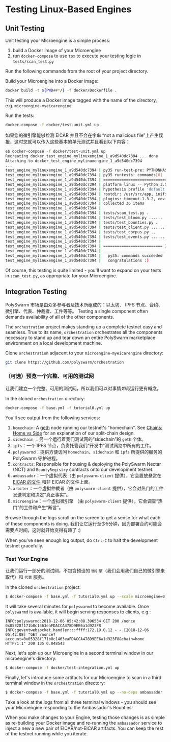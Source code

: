 # Testing Linux-Based Engines

## Unit Testing

Unit testing your Microengine is a simple process:

1. build a Docker image of your Microengine
2. run `docker-compose` to use `tox` to execute your testing logic in `tests/scan_test.py`

Run the following commands from the root of your project directory.

Build your Microengine into a Docker image:

```bash
docker build -t ${PWD##*/} -f docker/Dockerfile .
```

This will produce a Docker image tagged with the name of the directory, e.g. `microengine-myeicarengine`.

Run the tests:

```bash
docker-compose -f docker/test-unit.yml up
```

如果您的微引擎能够检测 EICAR 并且不会在字串 “not a malicious file”上产生误报，这时您就可以传入这些基本的单元测试并且看到以下内容：

```bash
e$ docker-compose -f docker/test-unit.yml up
Recreating docker_test_engine_mylinuxengine_1_a9d540dc7394 ... done
Attaching to docker_test_engine_mylinuxengine_1_a9d540dc7394
...
test_engine_mylinuxengine_1_a9d540dc7394 | py35 run-test-pre: PYTHONHASHSEED='1705267802'
test_engine_mylinuxengine_1_a9d540dc7394 | py35 runtests: commands[0] | pytest -s
test_engine_mylinuxengine_1_a9d540dc7394 | ============================= test session starts ==============================
test_engine_mylinuxengine_1_a9d540dc7394 | platform linux -- Python 3.5.6, pytest-3.9.2, py-1.7.0, pluggy-0.8.0
test_engine_mylinuxengine_1_a9d540dc7394 | hypothesis profile 'default' -> database=DirectoryBasedExampleDatabase('/usr/src/app/.hypothesis/examples')
test_engine_mylinuxengine_1_a9d540dc7394 | rootdir: /usr/src/app, inifile:
test_engine_mylinuxengine_1_a9d540dc7394 | plugins: timeout-1.3.2, cov-2.6.0, asyncio-0.9.0, hypothesis-3.82.1
test_engine_mylinuxengine_1_a9d540dc7394 | collected 36 items
test_engine_mylinuxengine_1_a9d540dc7394 |
test_engine_mylinuxengine_1_a9d540dc7394 | tests/scan_test.py .
test_engine_mylinuxengine_1_a9d540dc7394 | tests/test_bloom.py ......
test_engine_mylinuxengine_1_a9d540dc7394 | tests/test_bounties.py .
test_engine_mylinuxengine_1_a9d540dc7394 | tests/test_client.py ............
test_engine_mylinuxengine_1_a9d540dc7394 | tests/test_corpus.py ..
test_engine_mylinuxengine_1_a9d540dc7394 | tests/test_events.py ..............
test_engine_mylinuxengine_1_a9d540dc7394 |
test_engine_mylinuxengine_1_a9d540dc7394 | ========================== 36 passed in 39.42 seconds ==========================
test_engine_mylinuxengine_1_a9d540dc7394 | ___________________________________ summary ____________________________________
test_engine_mylinuxengine_1_a9d540dc7394 |   py35: commands succeeded
test_engine_mylinuxengine_1_a9d540dc7394 |   congratulations :)
```

Of course, this testing is quite limited - you'll want to expand on your tests in `scan_test.py`, as appropriate for your Microengine.

## Integration Testing

PolySwarm 市场是由众多参与者及技术所组成的：以太坊、 IPFS 节点、合约、微引擎、代表、仲裁者、工件等等。 Testing a single component often demands availability of all of the other components.

The `orchestration` project makes standing up a complete testnet easy and seamless. True to its name, `orchestration` orchestrates all the components necessary to stand up and tear down an entire PolySwarm marketplace environment on a local development machine.

Clone `orchestration` adjacent to your `microengine-myeicarengine` directory:

```bash
git clone https://github.com/polyswarm/orchestration
```

### （可选）预览一个完整、可用的测试网

让我们建立一个完整、可用的测试网，所以我们可以对事情*如何*运行更有概念。

In the cloned `orchestration` directory:

```bash
docker-compose -f base.yml -f tutorial0.yml up
```

You'll see output from the following services:

1. `homechain`: A [geth](https://github.com/ethereum/go-ethereum) node running our testnet's "homechain". See [Chains: Home vs Side](/#chains-home-vs-side) for an explanation of our split-chain design.
2. `sidechain` ：另一个运行着我们测试网的“sidechain”的 `geth` 个体。
3. `ipfs`：一个 IPFS 节点，负责托管我们“开发中”测试网路中所有的工件。
4. `polyswarmd`：提供方便访问 `homechain`、`sidechain` 和 `ipfs` 所提供的服务的 PolySwarm 守护进程。
5. `contracts`: Responsible for housing & deploying the PolySwarm Nectar (NCT) and `BountyRegistry` contracts onto our development testnet.
6. `ambassador`：一个虚拟代表（由 `polyswarm-client` 提供），它会置放悬赏在 [EICAR 的文件](https://en.wikipedia.org/wiki/EICAR_test_file) 和非 EICAR 的文件上面。
7. `arbiter`：一个虚拟仲裁者（由 `polyswarm-client` 提供），它会对热门的工件发送判定和决定“真正事实”。
8. `microengine`：一个虚拟微引擎 （由 `polyswarm-client` 提供），它会调查“热门”的工件和产生“断言”。

Browse through the logs scroll on the screen to get a sense for what each of these components is doing. 我们让它运行至少5分钟，因为部署合约可能会需要点时间，这时就开始变得有趣了 :)

When you've seen enough log output, do `Ctrl-C` to halt the development testnet gracefully.

### Test Your Engine

让我们运行一部分的测试网，不包含预设的 `微引擎`（我们会用我们自己的微引擎来取代）和 `代表` 服务。

In the cloned `orchestration` project:

```bash
$ docker-compose -f base.yml -f tutorial0.yml up --scale microengine=0 --scale ambassador=0
```

It will take several minutes for `polyswarmd` to become available. Once `polyswarmd` is available, it will begin serving responses to clients, e.g.:

    INFO:polyswarmd:2018-12-06 05:42:08.396534 GET 200 /nonce 0x05328f171b8c1463eaFDACCA478D9EE6a1d923F8
    INFO:geventwebsocket.handler:::ffff:172.19.0.12 - - [2018-12-06 05:42:08] "GET /nonce?account=0x05328f171b8c1463eaFDACCA478D9EE6a1d923F8&chain=home HTTP/1.1" 200 135 0.048543
    

Next, let's spin up our Microengine in a second terminal window in our microengine's directory:

```bash
$ docker-compose -f docker/test-integration.yml up
```

Finally, let's introduce some artifacts for our Microengine to scan in a third terminal window in the `orchestration` directory:

```bash
$ docker-compose -f base.yml -f tutorial0.yml up --no-deps ambassador
```

Take a look at the logs from all three terminal windows - you should see your Microengine responding to the Ambassador's Bounties!

When you make changes to your Engine, testing those changes is as simple as re-building your Docker image and re-running the `ambassador` service to inject a new a new pair of EICAR/not-EICAR artifacts. You can keep the rest of the testnet running while you iterate.